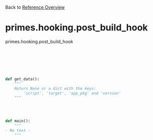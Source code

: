 
Back to [Reference Overview](x/y)

# primes.hooking.post_build_hook

primes.hooking.post_build_hook

<br>


```python

```

<br>

```python

def get_data():
    """
    Return None or a dict with the keys:
        'script', 'target', 'app_pkg' and 'version'
    """

```

<br>

```python

def main():
    """
- No text -
    """

```


